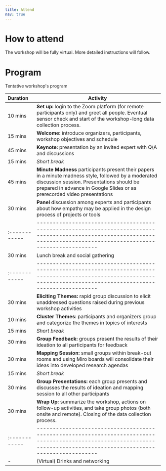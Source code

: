 ```yaml
---
title: Attend
nav: true
---
```


# How to attend

The workshop will be fully virtual. More detailed instructions will follow.

# Program

Tentative workshop's program


| Duration   | Activity                                                                                                                                                              |
|:------------|-----------------------------------------------------------------------------------------------------------------------------------------------------------------------|
| 10 mins | **Set up:** login to the Zoom platform (for remote participants only) and greet all people. Eventual sensor check and start of the workshop-long data collection process. |
| 15 mins | **Welcome:** introduce organizers, participants, workshop objectives and schedule                                                                                         |
| 45 mins | **Keynote:** presentation by an invited expert with Q\A and discussions                                                                                                   |
| 15 mins | *Short break*                                                                                                   |
| 45 mins | **Minute Madness** participants present their papers in a minute madness style, followed by a moderated discussion session. Presentations should be prepared in advance in Google Slides or as prerecorded video presentations                                                                                                    |
| 30 mins | **Panel** discussion among experts and participants about how empathy may be applied in the design process of projects or tools                                                                                                    |
|:------------|-----------------------------------------------------------------------------------------------------------------------------------------------------------------------|
|30 mins|Lunch break and social gathering|
|:------------|-----------------------------------------------------------------------------------------------------------------------------------------------------------------------|
|30 mins|**Eliciting Themes:** rapid group discussion to elicit unaddressed questions raised during previous workshop activities|
|10 mins|**Cluster Themes:** participants and organizers group and categorize the themes in topics of interests|
| 15 mins | *Short break*  |
| 30 mins | **Group Feedback:** groups present the results of their ideation to all participants for feedback |
| 30 mins | **Mapping Session:** small groups within break-out rooms and using Miro boards will consolidate their ideas into developed research agendas |
| 15 mins | *Short break*  |
| 30 mins | **Group Presentations:** each group presents and discusses the results of ideation and mapping session to all other participants |
| 30 mins | **Wrap Up:** summarize the workshop, actions on follow-up activities, and take group photos (both onsite and remote). Closing of the data collection process. |
|:------------|-----------------------------------------------------------------------------------------------------------------------------------------------------------------------|
| - | (Virtual) Drinks and networking  |
